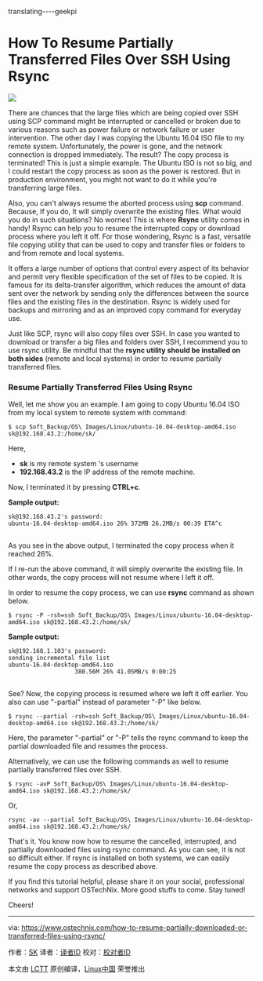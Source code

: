 translating----geekpi

How To Resume Partially Transferred Files Over SSH Using Rsync
======

![](https://www.ostechnix.com/wp-content/uploads/2016/02/Resume-Partially-Transferred-Files-Over-SSH-Using-Rsync.png)

There are chances that the large files which are being copied over SSH using SCP command might be interrupted or cancelled or broken due to various reasons such as power failure or network failure or user intervention. The other day I was copying the Ubuntu 16.04 ISO file to my remote system. Unfortunately, the power is gone, and the network connection is dropped immediately. The result? The copy process is terminated! This is just a simple example. The Ubuntu ISO is not so big, and I could restart the copy process as soon as the power is restored. But in production environment, you might not want to do it while you're transferring large files.

Also, you can't always resume the aborted process using **scp** command. Because, If you do, It will simply overwrite the existing files. What would you do in such situations? No worries! This is where **Rsync** utility comes in handy! Rsync can help you to resume the interrupted copy or download process where you left it off. For those wondering, Rsync is a fast, versatile file copying utility that can be used to copy and transfer files or folders to and from remote and local systems.

It offers a large number of options that control every aspect of its behavior and permit very flexible specification of the set of files to be copied. It is famous for its delta-transfer algorithm, which reduces the amount of data sent over the network by sending only the differences between the source files and the existing files in the destination. Rsync is widely used for backups and mirroring and as an improved copy command for everyday use.

Just like SCP, rsync will also copy files over SSH. In case you wanted to download or transfer a big files and folders over SSH, I recommend you to use rsync utility. Be mindful that the **rsync utility should be installed on both sides** (remote and local systems) in order to resume partially transferred files.

### Resume Partially Transferred Files Using Rsync

Well, let me show you an example. I am going to copy Ubuntu 16.04 ISO from my local system to remote system with command:

```
$ scp Soft_Backup/OS\ Images/Linux/ubuntu-16.04-desktop-amd64.iso sk@192.168.43.2:/home/sk/
```

Here,

  * **sk** is my remote system 's username
  * **192.168.43.2** is the IP address of the remote machine.



Now, I terminated it by pressing **CTRL+c**.

**Sample output:**

```
sk@192.168.43.2's password: 
ubuntu-16.04-desktop-amd64.iso 26% 372MB 26.2MB/s 00:39 ETA^c
```

[![][1]][2]

As you see in the above output, I terminated the copy process when it reached 26%.

If I re-run the above command, it will simply overwrite the existing file. In other words, the copy process will not resume where I left it off.

In order to resume the copy process, we can use **rsync** command as shown below.

```
$ rsync -P -rsh=ssh Soft_Backup/OS\ Images/Linux/ubuntu-16.04-desktop-amd64.iso sk@192.168.43.2:/home/sk/
```

**Sample output:**
```
sk@192.168.1.103's password:
sending incremental file list
ubuntu-16.04-desktop-amd64.iso
                   380.56M 26% 41.05MB/s 0:00:25
```

[![][1]][4]

See? Now, the copying process is resumed where we left it off earlier. You also can use "-partial" instead of parameter "-P" like below.
```
$ rsync --partial -rsh=ssh Soft_Backup/OS\ Images/Linux/ubuntu-16.04-desktop-amd64.iso sk@192.168.43.2:/home/sk/
```

Here, the parameter "-partial" or "-P" tells the rsync command to keep the partial downloaded file and resumes the process.

Alternatively, we can use the following commands as well to resume partially transferred files over SSH.

```
$ rsync -avP Soft_Backup/OS\ Images/Linux/ubuntu-16.04-desktop-amd64.iso sk@192.168.43.2:/home/sk/
```

Or,

```
rsync -av --partial Soft_Backup/OS\ Images/Linux/ubuntu-16.04-desktop-amd64.iso sk@192.168.43.2:/home/sk/
```

That's it. You know now how to resume the cancelled, interrupted, and partially downloaded files using rsync command. As you can see, it is not so difficult either. If rsync is installed on both systems, we can easily resume the copy process as described above.

If you find this tutorial helpful, please share it on your social, professional networks and support OSTechNix. More good stuffs to come. Stay tuned!

Cheers!



--------------------------------------------------------------------------------

via: https://www.ostechnix.com/how-to-resume-partially-downloaded-or-transferred-files-using-rsync/

作者：[SK][a]
译者：[译者ID](https://github.com/译者ID)
校对：[校对者ID](https://github.com/校对者ID)

本文由 [LCTT](https://github.com/LCTT/TranslateProject) 原创编译，[Linux中国](https://linux.cn/) 荣誉推出

[a]:https://www.ostechnix.com/author/sk/
[1]:data:image/gif;base64,R0lGODlhAQABAIAAAAAAAP///yH5BAEAAAAALAAAAAABAAEAAAIBRAA7
[2]:http://www.ostechnix.com/wp-content/uploads/2016/02/scp.png ()
[3]:/cdn-cgi/l/email-protection
[4]:http://www.ostechnix.com/wp-content/uploads/2016/02/rsync.png ()
